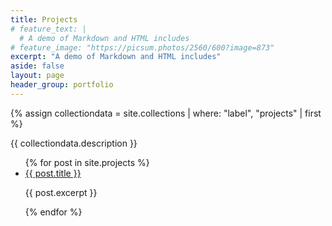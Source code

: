 ```yaml
---
title: Projects
# feature_text: |
  # A demo of Markdown and HTML includes
# feature_image: "https://picsum.photos/2560/600?image=873"
excerpt: "A demo of Markdown and HTML includes"
aside: false
layout: page
header_group: portfolio
---
```



{% assign collectiondata = site.collections | where: "label", "projects" | first %}
<p>{{ collectiondata.description }}</p>

<ul>
  {% for post in site.projects %}
    <li>
      <a href="{{ post.url }}">{{ post.title }}</a>
      <p>{{ post.excerpt }}</p>
    </li>
  {% endfor %}
</ul>